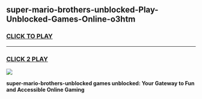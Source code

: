 
## super-mario-brothers-unblocked-Play-Unblocked-Games-Online-o3htm
<h3>
<a href="https://premium76.site?title=super-mario-brothers-unblocked&ref=25A">CLICK TO PLAY</a></h3>
<hr>

<h3>
<a href="https://premium76.site?title=super-mario-brothers-unblocked&ref=25A">CLICK 2 PLAY</a>
  
</h3>

<a href="https://premium76.site?title=super-mario-brothers-unblocked&ref=25A"><img src="https://clearcache.store/games.png"></a>


**super-mario-brothers-unblocked games unblocked: Your Gateway to Fun and Accessible Online Gaming**
